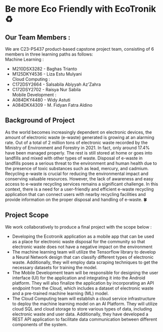 # Be more Eco Friendly with EcoTronik ♻️

## Our Team Members :
We are C23-PS437 product-based capstone project team, consisting of 6 members in three learning paths as follows:<br />
Machine Learning :
 * M210DSX3282 - Baghas Trianto
 * M125DKY4536 - Liza Estu Mulyani<br />
Cloud Computing :
 * C172DSY2664 - Salsabila Abiyyah Az'Zahra
 * C172DSY2702 - Raisya Nur Sabila<br />
Mobile Development :
 * A084DKY4480 - Widy Astuti
 * A084DKX4309 - M. Fidyan Fatra Aldino

## Background of Project
As the world becomes increasingly dependent on electronic devices, the amount of electronic waste (e-waste) generated is growing at an alarming rate. Out of a total of 2 million tons of electronic waste recorded by the Ministry of Environment and Forestry in 2021. In fact, only around 17.4% have been managed properly. The rest is still stored at home or goes into landfills and mixed with other types of waste. Disposal of e-waste in landfills poses a serious threat to the environment and human health due to the presence of toxic substances such as lead, mercury, and cadmium. Recycling e-waste is crucial for reducing the environmental impact and conserving valuable resources. However, the lack of awareness and easy access to e-waste recycling services remains a significant challenge. In this context, there is a need for a user-friendly and efficient e-waste recycling application that can connect users with nearby recycling facilities and provide information on the proper disposal and handling of e-waste. 🍀

## Project Scope
We work collaboratively to produce a final project with the scope below :
 * Developing the Ecotronik application as a mobile app that can be used as a place for electronic waste disposal for the community so that electronic waste does not have a negative impact on the environment
 * The machine learning team will utilize the Tensorflow library to develop a Neural Network design that can classify different types of electronic waste. Additionally, they will employ data scraping techniques to get the necessary datasets for training the model.
 * The Mobile Development team will be responsible for designing the user interface (UI) for the application and integrating it into the Android platform. They will also finalize the application by incorporating an API endpoint from the Cloud, which includes a dataset of electronic waste and a pre-trained machine learning (ML) model.
 * The Cloud Computing team will establish a cloud service infrastructure to deploy the machine learning model on an AI Platform. They will utilize cloud SQL and cloud storage to store various types of data, including electronic waste and user data. Additionally, they have developed a REST API application to facilitate data communication between different components of the system.









